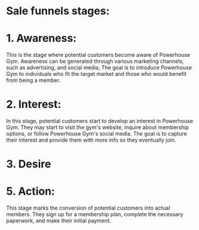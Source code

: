 # Sale funnels stages:
# 1. Awareness: 
This is the stage where potential customers become aware of Powerhouse Gym. Awareness can be generated through various marketing channels, such as advertising, and social media, The goal is to introduce Powerhouse Gym to individuals who fit the target market and those who would benefit from being a member.

# 2. Interest:
In this stage, potential customers start to develop an interest in Powerhouse Gym. They may start to visit the gym's website, inquire about membership options, or follow Powerhouse Gym's social media. The goal is to capture their interest and provide them with more info so they eventually join.


# 3. Desire 



# 5. Action:
This stage marks the conversion of potential customers into actual members. They sign up for a membership plan, complete the necessary paperwork, and make their initial payment. 
